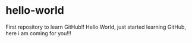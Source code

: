 # hello-world
First repository to learn GitHub!!
Hello World, just started learning GitHub, here i am coming for you!!!
